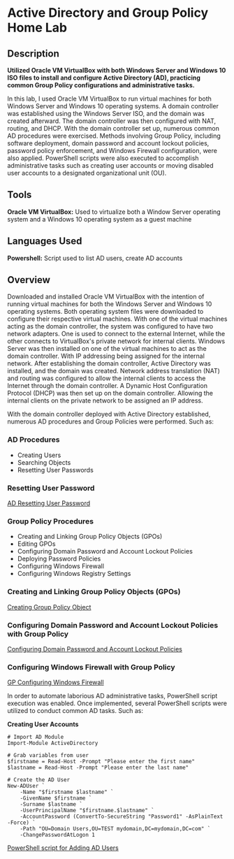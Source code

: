 # Active Directory and Group Policy Home Lab

## Description

**Utilized Oracle VM VirtualBox with both Windows Server and Windows 10 ISO files to install and configure Active Directory (AD), practicing common Group Policy configurations and administrative tasks.**

In this lab, I used Oracle VM VirtualBox to run virtual machines for both Windows Server and Windows 10 operating systems. A domain controller was established using the Windows Server ISO, and the domain was created afterward. The domain controller was then configured with NAT, routing, and DHCP. With the domain controller set up, numerous common AD procedures were exercised. Methods involving Group Policy, including software deployment, domain password and account lockout policies, password policy enforcement, and Windows Firewall configuration, were also applied. PowerShell scripts were also executed to accomplish administrative tasks such as creating user accounts or moving disabled user accounts to a designated organizational unit (OU).

## Tools

**Oracle VM VirtualBox:** Used to virtualize both a Window Server operating system and a Windows 10 operating system as a guest machine

## Languages Used

**Powershell:** Script used to list AD users, create AD accounts

## Overview

Downloaded and installed Oracle VM VirtualBox with the intention of running virtual machines for both the Windows Server and Windows 10 operating systems. Both operating system files were downloaded to configure their respective virtual machines. With one of the virtual machines acting as the domain controller, the system was configured to have two network adapters. One is used to connect to the external Internet, while the other connects to VirtualBox's private network for internal clients. Windows Server was then installed on one of the virtual machines to act as the domain controller. With IP addressing being assigned for the internal network. After establishing the domain controller, Active Directory was installed, and the domain was created. Network address translation (NAT) and routing was configured to allow the internal clients to access the Internet through the domain controller. A Dynamic Host Configuration Protocol (DHCP) was then set up on the domain controller. Allowing the internal clients on the private network to be assigned an IP address.

With the domain controller deployed with Active Directory established, numerous AD procedures and Group Policies were performed. Such as:

### AD Procedures
  - Creating Users
  - Searching Objects
  - Resetting User Passwords

### Resetting User Password
[AD Resetting User Password](https://drive.google.com/file/d/14kN6j5wSA2q0zvakv1mvwfHuZTLr_VED/view?usp=sharing)


### Group Policy Procedures
  - Creating and Linking Group Policy Objects (GPOs)
  - Editing GPOs
  - Configuring Domain Password and Account Lockout Policies
  - Deploying Password Policies
  - Configuring Windows Firewall
  - Configuring Windows Registry Settings


### Creating and Linking Group Policy Objects (GPOs)
[Creating Group Policy Object](https://drive.google.com/file/d/1oxy_ywZuO9ePG8gDrW7Y-Wp-lfxtsZUE/view?usp=sharing)

### Configuring Domain Password and Account Lockout Policies with Group Policy
[Configuring Domain Password and Account Lockout Policies](https://drive.google.com/file/d/1SkWxKx7F7jXODwyEfgCAmJeoqb36kcI0/view?usp=sharing)

### Configuring Windows Firewall with Group Policy
[GP Configuring Windows Firewall](https://drive.google.com/file/d/1Fvss05Xfv87ewyufLcHsna9KRomXxHG3/view?usp=sharing)

In order to automate laborious AD administrative tasks, PowerShell script execution was enabled. Once implemented, several PowerShell scripts were utilized to conduct common AD tasks. Such as:

**Creating User Accounts**

```
﻿# Import AD Module
Import-Module ActiveDirectory

# Grab variables from user
$firstname = Read-Host -Prompt "Please enter the first name"
$lastname = Read-Host -Prompt "Please enter the last name"

# Create the AD User
New-ADUser `
    -Name "$firstname $lastname" `
    -GivenName $firstname `
    -Surname $lastname `
    -UserPrincipalName "$firstname.$lastname" `
    -AccountPassword (ConvertTo-SecureString "Password1" -AsPlainText -Force) `
    -Path "OU=Domain Users,OU=TEST mydomain,DC=mydomain,DC=com" `
    -ChangePasswordAtLogon 1
```

[PowerShell script for Adding AD Users](https://github.com/msmooli/Active-Directory-and-Group-Policy-Home-Lab/blob/main/Powershell%20Script.png)

